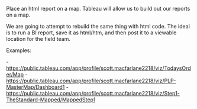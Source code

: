 Place an html report on a map. Tableau will allow us to build out our reports on a map. 

We are going to attempt to rebuild the same thing with html code. The ideal is to run a BI report, save it as html/htm, and then post it to a viewable location for the field team. 

Examples: 

-https://public.tableau.com/app/profile/scott.macfarlane2218/viz/TodaysOrder/Map 
-https://public.tableau.com/app/profile/scott.macfarlane2218/viz/PLP-MasterMap/Dashboard1
-https://public.tableau.com/app/profile/scott.macfarlane2218/viz/Step1-TheStandard-Mapped/MappedStep1
